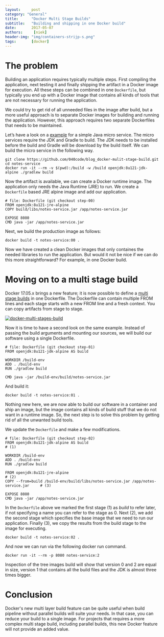 ```yaml
---
layout:     post
category: "General"
title:      "Docker Multi Stage Builds"
subtitle:   "Building and shipping in one Docker build"
date:       2017-05-07
authors:     [niek]
header-img: "img/containers-strijp-s.png"
tags:       [docker]
---
```


# The problem
Building an application requires typically multiple steps. First compiling the application, next testing it and finally shipping the artifact in a Docker image for execution. All these steps can be combined in one `Dockerfile`, but typically you end up with a Docker image that contains all kinds of tools that are not necessary for running the application.

We could try to get rid of all unneeded files in the image after build, but a more useful approach is to separate Docker images for building and running the application. However, this approach requires two separate Dockerfiles that needs to be maintained.

Let’s have a look on a [example](https://github.com/040code/blog_docker-mulit-stage-build.git) for a simple Java micro service. The micro services require the JDK and Gradle to build. The JDK needs to be installed before the build and Gradle will be download by the build itself. We can build the micro service in the following way.

```
git clone https://github.com/040code/blog_docker-mulit-stage-build.git
cd notes-service
docker run -it --rm -v $(pwd):/build -w /build openjdk:8u121-jdk-alpine ./gradlew build
```
Now the artifact is available, we can create a Docker runtime image. The application only needs the Java Runtime (JRE) to run. We create a `Dockerfile` based JRE alpine image and add our application.

```
# file: Dockerfile (git checkout step-00)
FROM openjdk:8u121-jre-alpine
COPY build/libs/notes-service.jar /app/notes-service.jar

EXPOSE 8080
CMD java -jar /app/notes-service.jar
```
Next, we build the production image as follows:
```
docker build -t notes-service:00 .
```
Now we have created a clean Docker images that only containes the needed libraries to run the application. But would it not be nice if we can do this more straightforward? For example, in one Docker build.

# Moving on to a multi stage build
Docker 17.05.x brings a new feature; it is now possible to define a [multi stage builds](https://docs.docker.com/engine/userguide/eng-image/multistage-build/) in one Dockerfile. The Dockerfile can contain multiple FROM lines and each stage starts with a new FROM line and a fresh context. You can copy artifacts from stage to stage.

<a href="#">
    <img src="{{ site.baseurl }}/img/docker-multi-stages-build.png" alt="docker-multi-stages-build">
</a>

Now it is time to have a second look on the same example. Instead of passing the build arguments and mounting our sources, we will build our software using a single Dockerfile.

```
# file: Dockerfile (git checkout step-01)
FROM openjdk:8u121-jdk-alpine AS build

WORKDIR /build-env
ADD . /build-env
RUN ./gradlew build

CMD java -jar /build-env/build/notes-service.jar
```
And build it:
```
docker build -t notes-service:01 .
```
Nothing new here, we are now able to build our software in a container and ship an image, but the image contains all kinds of build stuff that we do not want in a runtime image. So, the next step is to solve this problem by getting rid of all the unwanted build tools.

We update the `Dockerfile` and make a few modifications.
```
# file: Dockerfile (git checkout step-02)
FROM openjdk:8u121-jdk-alpine AS build                                               # (1)

WORKDIR /build-env
ADD . /build-env
RUN ./gradlew build

FROM openjdk:8u121-jre-alpine                                                        # (2)
COPY --from=build /build-env/build/libs/notes-service.jar /app/notes-service.jar     # (3)

EXPOSE 8080
CMD java -jar /app/notes-service.jar
```
In the `Dockerfile` above we marked the first stage (1) as *build* to refer later, if not specifying a name you can refer to the stage as 0. Next (2), we add the second stage which specifies the base image that we need to run our application. Finally (3), we copy the results from the build stage to the image for executing.
```
docker build -t notes-service:02 .
```
And now we can run via the following docker run command.
```
docker run -it --rm -p 8080 notes-service:2
```
Inspection of the tree images build will show that version 0 and 2 are equal in size, version 1 that contains all the build files and the JDK is almost three times bigger.

# Conclusion
Docker's new multi layer build feature can be quite useful when build pipeline without parallel builds will suite your needs. In that case, you can reduce your build to a single image. For projects that requires a more complex multi stage build, including parallel builds, this new Docker feature will not provide an added value.
